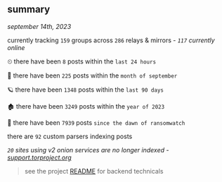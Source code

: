 
## summary
_september 14th, 2023_

currently tracking `159` groups across `286` relays & mirrors - _`117` currently online_

⏲ there have been `8` posts within the `last 24 hours`

🦈 there have been `225` posts within the `month of september`

🪐 there have been `1348` posts within the `last 90 days`

🏚 there have been `3249` posts within the `year of 2023`

🦕 there have been `7939` posts `since the dawn of ransomwatch`

there are `92` custom parsers indexing posts

_`20` sites using v2 onion services are no longer indexed - [support.torproject.org](https://support.torproject.org/onionservices/v2-deprecation/)_

> see the project [README](https://github.com/joshhighet/ransomwatch#ransomwatch--) for backend technicals
